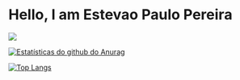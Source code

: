 # Hello, I am Estevao Paulo Pereira

[ <img src="https://img.shields.io/badge/linkedin-%230077B5.svg?&style=for-the-badge&logo=linkedin&logoColor=white" /> ](https://www.linkedin.com/in/est%C3%AAv%C3%A3o-paulo-pereira-28779b193/)

[![ Estatísticas do github do Anurag ](https://github-readme-stats.vercel.app/api?username=estevaopp&show_icons=true&theme=radical&count_private=true)](https://github.com/anuraghazra/github-readme-stats)

[![Top Langs](https://github-readme-stats.vercel.app/api/top-langs/?username=estevaopp&layout=compact)](https://github.com/estevaopp/github-readme-stats)

